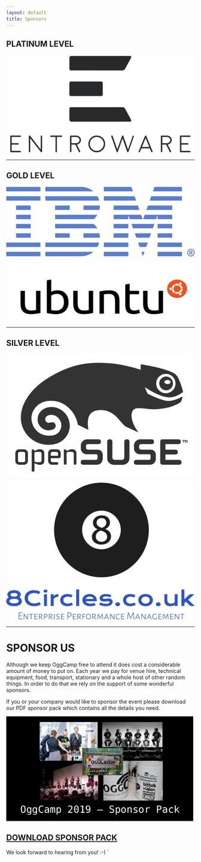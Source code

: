 ```yaml
---
layout: default
title: Sponsors
---
```

<div id="SponsorBlock">
  <h2>PLATINUM LEVEL</h2>
   <p><a href="https://entroware.com" target="_blank"><img src="/assets/img/sponsors/Entroware-2019-full-grey.svg" class="sponsor-image-platinum"></a></p>
<hr />
  <h2>GOLD LEVEL</h2>
   <p><a href="https://ibm.com" target="_blank"><img src="/assets/img/sponsors/IBM_logo_rev_blue50_RGB.svg" class="sponsor-image-gold"></a></p>
   <p><a href="https://ubuntu.com" target="_blank"><img src="/assets/img/sponsors/ubuntu_black-orange_hex.svg" class="sponsor-image-gold"></a></p>
<hr />
  <h2>SILVER LEVEL</h2>
   <p><a href="https://www.opensuse.org/" target="_blank"><img src="/assets/img/sponsors/SUSE-official-logo-black.svg" class="sponsor-image-silver"></a></p>
   <p><a href="http://www.8circles.co.uk/" target="_blank"><img src="/assets/img/sponsors/8Circles_logo.svg" class="sponsor-image-silver"></a></p>
</div>

<hr />
<h1>SPONSOR US</h1>
Although we keep OggCamp free to attend it does cost a considerable amount of money to put on. Each year we pay for venue hire, technical equipment, food, transport, stationary and a whole host of other random things. In order to do that we rely on the support of some wonderful sponsors.

If you or your company would like to sponsor the event please download our PDF sponsor pack which contains all the details you need.

<div id="SponsorPack"><a href="/files/OggCamp2019SponsorPack.pdf"><img src="/assets/img/SponsorPackCover.png" /><br /><h2>DOWNLOAD SPONSOR PACK</h2></a></div>

We look forward to hearing from you! :-)
`
